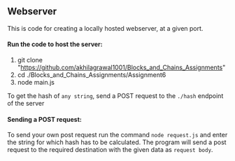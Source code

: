 ## Webserver
This is code for creating a locally hosted webserver, at a given port.

#### Run the code to host the server:
1. git clone "https://github.com/akhilagrawal1001/Blocks_and_Chains_Assignments"
2. cd ./Blocks_and_Chains_Assignments/Assignment6
3. node main.js

To get the hash of `any string`, send a POST request to the `./hash` endpoint of the server

#### Sending a POST request:
To send your own post request run the command `node request.js` and enter the string for which hash has to be calculated.
The program will send a post request to the required destination with the given data as `request body`.